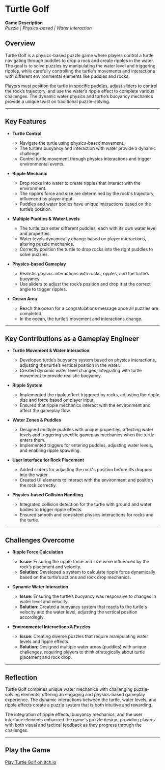 # Turtle Golf
**Game Description**  
*Puzzle | Physics-based | Water Interaction*

## Overview  
Turtle Golf is a physics-based puzzle game where players control a turtle navigating through puddles to drop a rock and create ripples in the water. The goal is to solve puzzles by manipulating the water level and triggering ripples, while carefully controlling the turtle's movements and interactions with different environmental elements like puddles and rocks.

Players must position the turtle in specific puddles, adjust sliders to control the rock’s trajectory, and use the water’s ripple effect to complete various challenges. The dynamic water physics and turtle’s buoyancy mechanics provide a unique twist on traditional puzzle-solving.

---

## Key Features  
- **Turtle Control**  
  - Navigate the turtle using physics-based movement.  
  - The turtle’s buoyancy and interaction with water provide a dynamic challenge.  
  - Control turtle movement through physics interactions and trigger environmental events.

- **Ripple Mechanic**  
  - Drop rocks into water to create ripples that interact with the environment.  
  - The ripple’s force and size are determined by the rock's trajectory, influenced by player input.  
  - Puddles and water bodies have unique interactions based on the turtle’s position.

- **Multiple Puddles & Water Levels**  
  - The turtle can enter different puddles, each with its own water level and properties.  
  - Water levels dynamically change based on player interactions, altering puzzle mechanics.  
  - Correctly position the turtle to drop rocks into the right puddles to solve puzzles.

- **Physics-based Gameplay**  
  - Realistic physics interactions with rocks, ripples, and the turtle’s buoyancy.  
  - Use sliders to adjust the rock’s position and drop it at the correct angle to trigger ripples.

- **Ocean Area**  
  - Reach the ocean for a congratulations message once all puzzles are completed.  
  - In the ocean, the turtle’s movement and interactions change.

---

## Key Contributions as a Gameplay Engineer  

- **Turtle Movement & Water Interaction**  
  - Developed turtle’s buoyancy system based on physics interactions, adjusting the turtle’s vertical position in the water.  
  - Created dynamic water level changes, integrating with turtle movement to provide realistic buoyancy.

- **Ripple System**  
  - Implemented the ripple effect triggered by rocks, adjusting the ripple size and force based on player input.  
  - Ensured that ripple mechanics interact with the environment and affect the gameplay flow.

- **Water Zones & Puddles**  
  - Designed multiple puddles with unique properties, affecting water levels and triggering specific gameplay mechanics when the turtle enters them.  
  - Implemented triggers for entering puddles, adjusting water levels, and enabling ripple spawning.

- **User Interface for Rock Placement**  
  - Added sliders for adjusting the rock's position before it’s dropped into the water.  
  - Created UI elements to interact with the environment and position the rock correctly.

- **Physics-based Collision Handling**  
  - Integrated collision detection for the turtle with ground and water bodies to trigger ripple effects.  
  - Ensured smooth and consistent physics interactions for rocks and the turtle.

---

## Challenges Overcome  

- **Ripple Force Calculation**  
  - **Issue**: Ensuring the ripple force and size were influenced by the rock’s placement and velocity.  
  - **Solution**: Developed a system to calculate ripple force dynamically based on the turtle’s actions and rock drop mechanics.

- **Dynamic Water Interaction**  
  - **Issue**: Ensuring the turtle’s buoyancy was responsive to changes in water level and velocity.  
  - **Solution**: Created a buoyancy system that reacts to the turtle's velocity and the water level, adjusting the vertical position accordingly.

- **Environmental Interactions & Puzzles**  
  - **Issue**: Creating diverse puzzles that require manipulating water levels and ripple effects.  
  - **Solution**: Designed multiple water areas (puddles) with unique challenges, requiring players to think strategically about turtle placement and rock drop.

---

## Reflection  
Turtle Golf combines unique water mechanics with challenging puzzle-solving elements, offering an engaging and physics-based gameplay experience. The dynamic interactions between the turtle, water levels, and ripple effects create a puzzle system that is both intuitive and rewarding.

The integration of ripple effects, buoyancy mechanics, and the user interface elements enhanced the game's puzzle design, providing players with both visual and tactical feedback as they progress through the challenges.

---

## Play the Game  
[Play Turtle Golf on Itch.io](#)
